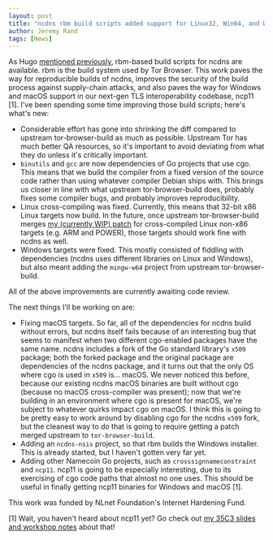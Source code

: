```yaml
---
layout: post
title: "ncdns rbm build scripts added support for Linux32, Win64, and Win32 targets"
author: Jeremy Rand
tags: [News]
---
```


As Hugo [mentioned previously]({{site.baseurl}}2019/04/15/ncdns-repro.html), rbm-based build scripts for ncdns are available.  rbm is the build system used by Tor Browser.  This work paves the way for reproducible builds of ncdns, improves the security of the build process against supply-chain attacks, and also paves the way for Windows and macOS support in our next-gen TLS interoperability codebase, ncp11 [1].  I've been spending some time improving those build scripts; here's what's new:

* Considerable effort has gone into shrinking the diff compared to upstream tor-browser-build as much as possible.  Upstream Tor has much better QA resources, so it's important to avoid deviating from what they do unless it's critically important.
* `binutils` and `gcc` are now dependencies of Go projects that use cgo.  This means that we build the compiler from a fixed version of the source code rather than using whatever compiler Debian ships with.  This brings us closer in line with what upstream tor-browser-build does, probably fixes some compiler bugs, and probably improves reproducibility.
* Linux cross-compiling was fixed.  Currently, this means that 32-bit x86 Linux targets now build.  In the future, once upstream tor-browser-build merges [my (currently WIP) patch](https://wiki.raptorcs.com/wiki/Porting/Tor_Browser) for cross-compiled Linux non-x86 targets (e.g. ARM and POWER), those targets should work fine with ncdns as well.
* Windows targets were fixed.  This mostly consisted of fiddling with dependencies (ncdns uses different libraries on Linux and Windows), but also meant adding the `mingw-w64` project from upstream tor-browser-build.

All of the above improvements are currently awaiting code review.

The next things I'll be working on are:

* Fixing macOS targets.  So far, all of the dependencies for ncdns build without errors, but ncdns itself fails because of an interesting bug that seems to manifest when two different cgo-enabled packages have the same name.  ncdns includes a fork of the Go standard library's `x509` package; both the forked package and the original package are dependencies of the ncdns package, and it turns out that the only OS where cgo is used in `x509` is... macOS.  We never noticed this before, because our existing ncdns macOS binaries are built without cgo (because no macOS cross-compiler was present); now that we're building in an environment where cgo is present for macOS, we're subject to whatever quirks impact cgo on macOS.  I think this is going to be pretty easy to work around by disabling cgo for the ncdns `x509` fork, but the cleanest way to do that is going to require getting a patch merged upstream to `tor-browser-build`.
* Adding an `ncdns-nsis` project, so that rbm builds the Windows installer.  This is already started, but I haven't gotten very far yet.
* Adding other Namecoin Go projects, such as `crosssignnameconstraint` and `ncp11`.  ncp11 is going to be especially interesting, due to its exercising of cgo code paths that almost no one uses.  This should be useful in finally getting ncp11 binaries for Windows and macOS [1].

This work was funded by NLnet Foundation's Internet Hardening Fund.

[1] Wait, you haven't heard about ncp11 yet?  Go check out [my 35C3 slides and workshop notes]({{site.baseurl}}2019/05/08/35c3-summary.html) about that!
